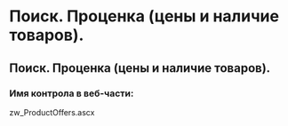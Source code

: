 ﻿---
description: 2.4.7
---
# Поиск. Проценка (цены и наличие товаров).
## Поиск. Проценка (цены и наличие товаров).
### Имя контрола в веб-части: 
zw_ProductOffers.ascx


